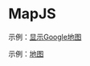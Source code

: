 # MapJS

示例：<a href="https://ljincheng.github.io/MapJS/example/googlemap.html">显示Google地图</a>

示例：<a href="https://ljincheng.github.io/MapJS/test/geomap.html">地图</a>

